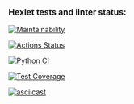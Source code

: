 ### Hexlet tests and linter status:
[![Maintainability](https://api.codeclimate.com/v1/badges/b23c691de6b894bf85ac/maintainability)](https://codeclimate.com/github/Nurzhan2023/python-project-50/maintainability)

[![Actions Status](https://github.com/Nurzhan2023/python-project-50/actions/workflows/hexlet-check.yml/badge.svg)](https://github.com/Nurzhan2023/python-project-50/actions)

[![Python CI](https://github.com/Nurzhan2023/python-project-50/actions/workflows/python-ci.yml/badge.svg)](https://github.com/Nurzhan2023/python-project-50/actions/workflows/python-ci.yml)

[![Test Coverage](https://api.codeclimate.com/v1/badges/b23c691de6b894bf85ac/test_coverage)](https://codeclimate.com/github/Nurzhan2023/python-project-50/test_coverage)

[![asciicast](https://asciinema.org/a/Pe196IZV1YWZEZojjxIbKHeU8.svg)](https://asciinema.org/a/Pe196IZV1YWZEZojjxIbKHeU8)